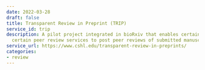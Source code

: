 ```yaml
---
date: 2022-03-28
draft: false
title: Transparent Review in Preprint (TRIP)
service_id: trip
description: A pilot project integrated in bioRxiv that enables certain journals and
  certain peer review services to post peer reviews of submitted manuscripts.
service_url: https://www.cshl.edu/transparent-review-in-preprints/
categories:
- review
---
```



